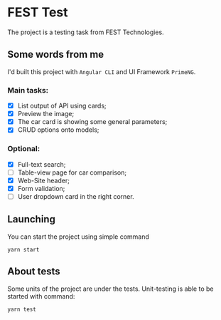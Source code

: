 # FEST Test

The project is a testing task from FEST Technologies.

## Some words from me

I'd built this project with `Angular CLI` and UI Framework `PrimeNG`.

### Main tasks:

- [x] List output of API using cards;
- [x] Preview the image;
- [x] The car card is showing some general parameters;
- [x] CRUD options onto models;

### Optional:

- [x] Full-text search;
- [ ] Table-view page for car comparison;
- [x] Web-Site header;
- [x] Form validation;
- [ ] User dropdown card in the right corner.

## Launching

You can start the project using simple command

```shell
yarn start
```

## About tests

Some units of the project are under the tests. Unit-testing is able to be started with command:

```shell
yarn test
```
